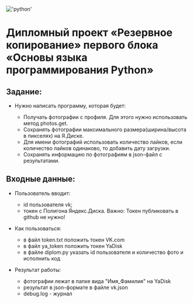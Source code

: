 !['python'](https://yandex.ru/images/search?pos=2&from=tabbar&img_url=https%3A%2F%2Fblog.hyperiondev.com%2Fwp-content%2Fuploads%2F2017%2F11%2FPython_logo.jpg&isize=small&text=Python&rpt=simage)

# Дипломный проект «Резервное копирование» первого блока «Основы языка программирования Python»

## Задание:

- Нужно написать программу, которая будет:

  - Получать фотографии с профиля. Для этого нужно использовать метод photos.get.
  - Сохранять фотографии максимального размера(ширина/высота в пикселях) на Я.Диске.
  - Для имени фотографий использовать количество лайков, если количество лайков одинаково,
    то добавить дату загрузки.
  - Сохранять информацию по фотографиям в json-файл с результатами.

## Входные данные:

- Пользователь вводит:

  - id пользователя vk;
  - токен с Полигона Яндекс.Диска. Важно: Токен публиковать в github не нужно!

* Как пользоваться:

  - в файл token.txt положить токен VK.com

  * в файл ya_token положить токен YaDisk
  * в файле diplom.py указать id пользователя и количество фото и исполнить код

* Результат работы:
  - фотографии лежат в папке вида "Имя_Фамилия" на YaDisk
  - результат в json-формате в файле vk.json
  - debug.log - журнал
